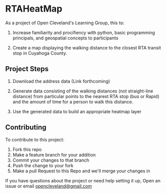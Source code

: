 # RTAHeatMap

As a project of Open Cleveland's Learning Group, this to: 

1. Increase familiarity and procifiency with python, basic programming principals, and geospatial concepts to participants

2. Create a map displaying the walking distance to the closest RTA transit stop in Cuyahoga County. 


## Project Steps
1. Download the address data (Link forthcoming)
2. Generate data consisting of the walking distances (not straight-line distance) from particular points to the nearest RTA stop (bus or Rapid) and the amount of time for a person to walk this distance. 

3. Use the generated data to build an appropriate heatmap layer

## Contributing

To contribute to this project:

1. Fork this repo
2. Make a feature branch for your addition
3. Commit your changes to that branch
4. Push the change to your fork
5. Make a pull Request to this Repo and we'll merge your changes in


If you have questions about the project or need help setting it up, Open an issue or 
email opencleveland@gmail.com 